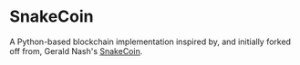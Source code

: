 # SnakeCoin

A Python-based blockchain implementation inspired by, and initially forked off from, Gerald Nash's [SnakeCoin](https://medium.com/crypto-currently/lets-make-the-tiniest-blockchain-bigger-ac360a328f4d).

